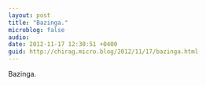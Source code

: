 ```yaml
---
layout: post
title: "Bazinga."
microblog: false
audio: 
date: 2012-11-17 12:30:51 +0400
guid: http://chirag.micro.blog/2012/11/17/bazinga.html
---
```

<p>Bazinga.</p>
